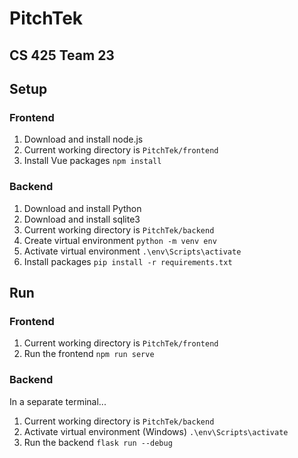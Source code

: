 # PitchTek
## CS 425 Team 23


## Setup

### Frontend
1. Download and install node.js
2. Current working directory is `PitchTek/frontend`
3. Install Vue packages ```npm install```

### Backend
1. Download and install Python
2. Download and install sqlite3
3. Current working directory is `PitchTek/backend`
4. Create virtual environment ```python -m venv env```
5. Activate virtual environment ```.\env\Scripts\activate```
6. Install packages ```pip install -r requirements.txt```


## Run

### Frontend
1. Current working directory is `PitchTek/frontend`
2. Run the frontend ```npm run serve```

### Backend
In a separate terminal...
1. Current working directory is `PitchTek/backend`
2. Activate virtual environment (Windows) ```.\env\Scripts\activate```
3. Run the backend ```flask run --debug```
